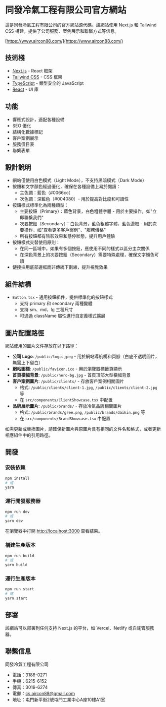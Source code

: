 # 同發冷氣工程有限公司官方網站

這是同發冷氣工程有限公司的官方網站源代碼。該網站使用 Next.js 和 Tailwind CSS 構建，提供了公司服務、案例展示和聯繫方式等信息。

[https://www.aircon88.com/](https://www.aircon88.com/)

## 技術棧

- [Next.js](https://nextjs.org/) - React 框架
- [Tailwind CSS](https://tailwindcss.com/) - CSS 框架
- [TypeScript](https://www.typescriptlang.org/) - 類型安全的 JavaScript
- [React](https://reactjs.org/) - UI 庫

## 功能

- 響應式設計，適配各種設備
- SEO 優化
- 結構化數據標記
- 客戶案例展示
- 服務價目表
- 聯繫表單

## 設計說明

- 網站僅使用白色模式（Light Mode），不支持黑暗模式（Dark Mode）
- 按鈕和文字顏色經過優化，確保在各種設備上易於閱讀：
  - 主色調：藍色（#0066cc）
  - 次色調：深藍色（#004080）- 用於提高對比度和可讀性
- 按鈕樣式標準化為兩種類型：
  - 主要按鈕（Primary）：藍色背景，白色粗體字體 - 用於主要操作，如"立即聯繫我們"
  - 次要按鈕（Secondary）：白色背景，藍色粗體字體，藍色邊框 - 用於次要操作，如"查看更多客戶案例"、"服務價格"
  - 所有按鈕都有陰影效果和懸停狀態，提升用戶體驗
- 按鈕樣式交替使用原則：
  - 在同一區域中，如果有多個按鈕，應使用不同的樣式以區分主次關係
  - 在深色背景上的次要按鈕（Secondary）需要特殊處理，確保文字顏色可讀
- 鏈接採用底部邊框而非傳統下劃線，提升視覺效果

## 組件結構

- `Button.tsx` - 通用按鈕組件，提供標準化的按鈕樣式
  - 支持 primary 和 secondary 兩種變體
  - 支持 sm、md、lg 三種尺寸
  - 可通過 className 屬性進行自定義樣式擴展

## 圖片配置路徑

網站使用的圖片文件存放在以下路徑：

- **公司 Logo**: `/public/logo.jpeg` - 用於網站導航欄和頁腳（白底不透明圖片，無需上下留白）
- **網站圖標**: `/public/favicon.ico` - 用於瀏覽器標籤頁顯示
- **首頁橫幅背景**: `/public/hero-bg.jpg` - 首頁頂部大型橫幅背景
- **客戶案例圖片**: `/public/clients/` - 存放客戶案例相關圖片
  - 格式: `/public/clients/client-1.jpg`, `/public/clients/client-2.jpg` 等
  - 在 `src/components/ClientShowcase.tsx` 中配置
- **品牌展示圖片**: `/public/brands/` - 存放冷氣品牌相關圖片
  - 格式: `/public/brands/gree.png`, `/public/brands/daikin.png` 等
  - 在 `src/components/BrandShowcase.tsx` 中配置

如需更新或替換圖片，請確保新圖片與原圖片具有相同的文件名和格式，或者更新相應組件中的引用路徑。

## 開發

### 安裝依賴

```bash
npm install
# 或
yarn
```

### 運行開發服務器

```bash
npm run dev
# 或
yarn dev
```

在瀏覽器中打開 [http://localhost:3000](http://localhost:3000) 查看結果。

### 構建生產版本

```bash
npm run build
# 或
yarn build
```

### 運行生產版本

```bash
npm run start
# 或
yarn start
```

## 部署

該網站可以部署到任何支持 Next.js 的平台，如 Vercel、Netlify 或自託管服務器。

## 聯繫信息

同發冷氣工程有限公司
- 電話：3188-0271
- 手機：6215-6152
- 傳真：3019-6274
- 電郵：cs.aircon88@gmail.com
- 地址：屯門新平街2號屯門工業中心A座10樓A1室
